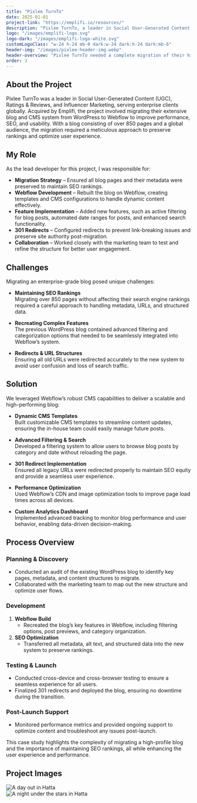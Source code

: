 ```yaml
---
title: "Pixlee TurnTo"
date: 2025-01-01
project-link: "https://emplifi.io/resources/"
description: "Pixlee TurnTo, a leader in Social User-Generated Content (UGC), Ratings & Reviews, and Influencer Marketing tools, needed a complete migration of their high-traffic blog to Webflow to enhance performance and empower their marketing team. Following the successful migration, Pixlee TurnTo was acquired by Emplifi, a global leader in customer experience solutions."
logo: "/images/emplifi-logo.svg"
logo-dark: "/images/emplifi-logo-white.svg"
customLogoClass: "w-24 h-24 mb-0 dark:w-24 dark:h-24 dark:mb-6"
header-img: "/images/pixlee-header-img.webp"
header-overview: "Pixlee TurnTo needed a complete migration of their high-traffic blog to Webflow to enhance performance and empower their marketing team. This project involved migrating over 850 pages from WordPress to Webflow, implementing advanced filtering features, optimizing performance, and preserving critical SEO rankings to maintain traffic and visibility for their extensive audience. Following the migration, Pixlee TurnTo was acquired by Emplifi, a global leader in customer experience solutions."
order: 3
---
```


## About the Project
Pixlee TurnTo was a leader in Social User-Generated Content (UGC), Ratings & Reviews, and Influencer Marketing, serving enterprise clients globally. Acquired by Emplifi, the project involved migrating their extensive blog and CMS system from WordPress to Webflow to improve performance, SEO, and usability. With a blog consisting of over 850 pages and a global audience, the migration required a meticulous approach to preserve rankings and optimize user experience.

## My Role
As the lead developer for this project, I was responsible for:

- **Migration Strategy** – Ensured all blog pages and their metadata were preserved to maintain SEO rankings.  
- **Webflow Development** – Rebuilt the blog on Webflow, creating templates and CMS configurations to handle dynamic content effectively.  
- **Feature Implementation** – Added new features, such as active filtering for blog posts, automated date ranges for posts, and enhanced search functionality.  
- **301 Redirects** – Configured redirects to prevent link-breaking issues and preserve site authority post-migration.  
- **Collaboration** – Worked closely with the marketing team to test and refine the structure for better user engagement.  

## Challenges
Migrating an enterprise-grade blog posed unique challenges:

- **Maintaining SEO Rankings**  
  Migrating over 850 pages without affecting their search engine rankings required a careful approach to handling metadata, URLs, and structured data.  

- **Recreating Complex Features**  
  The previous WordPress blog contained advanced filtering and categorization options that needed to be seamlessly integrated into Webflow’s system.  

- **Redirects & URL Structures**  
  Ensuring all old URLs were redirected accurately to the new system to avoid user confusion and loss of search traffic.  

## Solution
We leveraged Webflow’s robust CMS capabilities to deliver a scalable and high-performing blog:

- **Dynamic CMS Templates**  
  Built customizable CMS templates to streamline content updates, ensuring the in-house team could easily manage future posts.  

- **Advanced Filtering & Search**  
  Developed a filtering system to allow users to browse blog posts by category and date without reloading the page.  

- **301 Redirect Implementation**  
  Ensured all legacy URLs were redirected properly to maintain SEO equity and provide a seamless user experience.  

- **Performance Optimization**  
  Used Webflow’s CDN and image optimization tools to improve page load times across all devices.  

- **Custom Analytics Dashboard**  
  Implemented advanced tracking to monitor blog performance and user behavior, enabling data-driven decision-making.  

## Process Overview

### Planning & Discovery
- Conducted an audit of the existing WordPress blog to identify key pages, metadata, and content structures to migrate.  
- Collaborated with the marketing team to map out the new structure and optimize user flows.

### Development
1. **Webflow Build**  
   - Recreated the blog’s key features in Webflow, including filtering options, post previews, and category organization.  
2. **SEO Optimization**  
   - Transferred all metadata, alt text, and structured data into the new system to preserve rankings.  

### Testing & Launch
- Conducted cross-device and cross-browser testing to ensure a seamless experience for all users.  
- Finalized 301 redirects and deployed the blog, ensuring no downtime during the transition.  

### Post-Launch Support
- Monitored performance metrics and provided ongoing support to optimize content and troubleshoot any issues post-launch.  

This case study highlights the complexity of migrating a high-profile blog and the importance of maintaining SEO rankings, all while enhancing the user experience and performance.

## Project Images
<section>
  <div class="mx-auto">
    <div class="grid grid-cols-1 md:grid-cols-2 gap-4 w-full items-start">
      <!-- Image 1 -->
      <div class="w-full">
        <img
          src="/images/pixlee-screenshot-1.webp"
          alt="A day out in Hatta"
          class="w-full h-auto object-contain shadow-low dark:shadow-lowInverted"
        />
      </div>
      <!-- Image 2 -->
      <div class="w-full">
        <img
          src="/images/pixlee-screenshot-2.webp"
          alt="A night under the stars in Hatta"
          class="w-full h-auto object-contain shadow-low dark:shadow-lowInverted"
        />
      </div>
  </div>
</section>